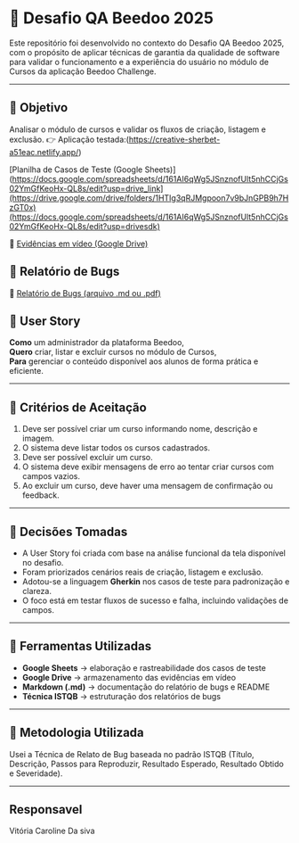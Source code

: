 # 🧠 Desafio QA Beedoo 2025

Este repositório foi desenvolvido no contexto do Desafio QA Beedoo 2025, com o propósito de aplicar técnicas de garantia da qualidade de software para validar o funcionamento e a experiência do usuário no módulo de Cursos da aplicação Beedoo Challenge.

---

## 🎯 Objetivo

Analisar o módulo de cursos e validar os fluxos de criação, listagem e exclusão.
👉  Aplicação testada:(https://creative-sherbet-a51eac.netlify.app/)

[Planilha de Casos de Teste (Google Sheets)](https://docs.google.com/spreadsheets/d/161AI6qWg5JSnznofUlt5nhCCjGs02YmGfKeoHx-QL8s/edit?usp=drive_link](https://drive.google.com/drive/folders/1HTIg3qRJMgpoon7v9bJnGPB9h7HzGT0x)(https://docs.google.com/spreadsheets/d/161AI6qWg5JSnznofUlt5nhCCjGs02YmGfKeoHx-QL8s/edit?usp=drivesdk)

🎥 [Evidências em vídeo (Google Drive)](https://drive.google.com/drive/folders/1g1bpEGJXro0RvSNrXzkRE3sGL4N22_K6?usp=drive_link)

## 🐞  Relatório de Bugs
📄 [Relatório de Bugs (arquivo .md ou .pdf)](https://drive.google.com/file/d/1Z5Knx3HTpVz0bx10zShV0jh9zA108btA/view?usp=drivesdk)

## 🧩 User Story

**Como** um administrador da plataforma Beedoo,  
**Quero** criar, listar e excluir cursos no módulo de Cursos,  
**Para** gerenciar o conteúdo disponível aos alunos de forma prática e eficiente.

---
## 🎯 Critérios de Aceitação

1. Deve ser possível criar um curso informando nome, descrição e imagem. 
2. O sistema deve listar todos os cursos cadastrados.  
3. Deve ser possível excluir um curso.  
4. O sistema deve exibir mensagens de erro ao tentar criar cursos com campos vazios.  
5. Ao excluir um curso, deve haver uma mensagem de confirmação ou feedback.

---
## 🧩 Decisões Tomadas

- A User Story foi criada com base na análise funcional da tela disponível no desafio.  
- Foram priorizados cenários reais de criação, listagem e exclusão.  
- Adotou-se a linguagem **Gherkin** nos casos de teste para padronização e clareza.  
- O foco está em testar fluxos de sucesso e falha, incluindo validações de campos.

---

## 🧰 Ferramentas Utilizadas

- **Google Sheets** → elaboração e rastreabilidade dos casos de teste  
- **Google Drive** → armazenamento das evidências em vídeo  
- **Markdown (.md)** → documentação do relatório de bugs e README  
- **Técnica ISTQB** → estruturação dos relatórios de bugs

---

## 🧪 Metodologia Utilizada

Usei a Técnica de Relato de Bug baseada no padrão ISTQB (Título, Descrição, Passos para Reproduzir, Resultado Esperado, Resultado Obtido e Severidade).

---

## Responsavel
Vitória Caroline Da siva
